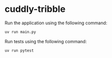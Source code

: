 # cuddly-tribble



Run the application using the following command:

```bash
uv run main.py
```

Run tests using the following command:

```bash
uv run pytest
```
